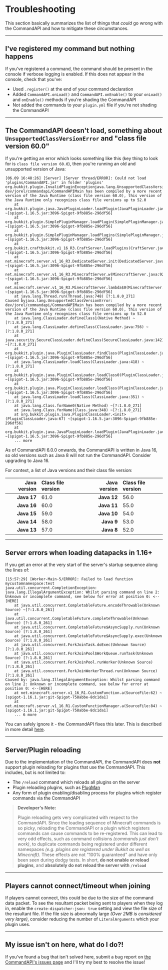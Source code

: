 # Troubleshooting

This section basically summarizes the list of things that _could_ go wrong with the CommandAPI and how to mitigate these circumstances.

-----

## I've registered my command but nothing happens

If you've registered a command, the command should be present in the console if verbose logging is enabled. If this does not appear in the console, check that you've:

- Used `.register()` at the end of your command declaration
- Added `CommandAPI.onLoad()` and `CommandAPI.onEnable()` to your `onLoad()` and `onEnable()` methods if you're shading the CommandAPI
- Not added the commands to your `plugin.yml` file if you're not shading the CommandAPI

-----

## The CommandAPI doesn't load, something about `UnsupportedClassVersionError` and "class file version 60.0"

If you're getting an error which looks something like this (key thing to look for is `class file version 60.0`), then you're running an old and unsupported version of Java:
```log
[06.09 16:48:26] [Server] [Server thread/ERROR]: Could not load 'plugins/CommandAPI.jar' in folder 'plugins'
org.bukkit.plugin.InvalidPluginExceptionjava.lang.UnsupportedClassVersionError: dev/jorel/commandapi/CommandAPIMain has been compiled by a more recent version of the Java Runtime (class file version 60.0), this version of the Java Runtime only recognizes class file versions up to 52.0
    at org.bukkit.plugin.java.JavaPluginLoader.loadPlugin(JavaPluginLoader.java:149) ~[spigot-1.16.5.jar:3096-Spigot-9fb885e-296df56]
    at org.bukkit.plugin.SimplePluginManager.loadPlugin(SimplePluginManager.java:394) ~[spigot-1.16.5.jar:3096-Spigot-9fb885e-296df56]
    at org.bukkit.plugin.SimplePluginManager.loadPlugins(SimplePluginManager.java:301) ~[spigot-1.16.5.jar:3096-Spigot-9fb885e-296df56]
    at org.bukkit.craftbukkit.v1_16_R3.CraftServer.loadPlugins(CraftServer.java:381) ~[spigot-1.16.5.jar:3096-Spigot-9fb885e-296df56]
    at net.minecraft.server.v1_16_R3.DedicatedServer.init(DedicatedServer.java:224) ~[spigot-1.16.5.jar:3096-Spigot-9fb885e-296df56]
    at net.minecraft.server.v1_16_R3.MinecraftServer.w(MinecraftServer.java:928) ~[spigot-1.16.5.jar:3096-Spigot-9fb885e-296df56]
    at net.minecraft.server.v1_16_R3.MinecraftServer.lambda$0(MinecraftServer.java:273) ~[spigot-1.16.5.jar:3096-Spigot-9fb885e-296df56]
    at java.lang.Thread.run(Thread.java:748) [?:1.8.0_271]
Caused byjava.lang.UnsupportedClassVersionError: dev/jorel/commandapi/CommandAPIMain has been compiled by a more recent version of the Java Runtime (class file version 60.0), this version of the Java Runtime only recognizes class file versions up to 52.0
    at java.lang.ClassLoader.defineClass1(Native Method) ~[?:1.8.0_271]
    at java.lang.ClassLoader.defineClass(ClassLoader.java:756) ~[?:1.8.0_271]
    at java.security.SecureClassLoader.defineClass(SecureClassLoader.java:142) ~[?:1.8.0_271]
    at org.bukkit.plugin.java.PluginClassLoader.findClass(PluginClassLoader.java:186) ~[spigot-1.16.5.jar:3096-Spigot-9fb885e-296df56]
    at java.lang.ClassLoader.loadClass(ClassLoader.java:418) ~[?:1.8.0_271]
    at org.bukkit.plugin.java.PluginClassLoader.loadClass0(PluginClassLoader.java:104) ~[spigot-1.16.5.jar:3096-Spigot-9fb885e-296df56]
    at org.bukkit.plugin.java.PluginClassLoader.loadClass(PluginClassLoader.java:99) ~[spigot-1.16.5.jar:3096-Spigot-9fb885e-296df56]
    at java.lang.ClassLoader.loadClass(ClassLoader.java:351) ~[?:1.8.0_271]
    at java.lang.Class.forName0(Native Method) ~[?:1.8.0_271]
    at java.lang.Class.forName(Class.java:348) ~[?:1.8.0_271]
    at org.bukkit.plugin.java.PluginClassLoader.<init>(PluginClassLoader.java:67) ~[spigot-1.16.5.jar:3096-Spigot-9fb885e-296df56]
    at org.bukkit.plugin.java.JavaPluginLoader.loadPlugin(JavaPluginLoader.java:145) ~[spigot-1.16.5.jar:3096-Spigot-9fb885e-296df56]
    ... more
```

As of CommandAPI 6.0.0 onwards, the CommandAPI is written in Java 16, so old versions such as Java 8 will not run the CommandAPI. Consider upgrading to Java 16.

For context, a list of Java versions and their class file version:

| Java version     | Class file version |   | Java version     | Class file version |
| ---------------: | :----------------- | - | ---------------: | :----------------- |
| **Java 17**      | 61.0               |   | **Java 12**      | 56.0               |
| **Java 16**      | 60.0               |   | **Java 11**      | 55.0               |
| **Java 15**      | 59.0               |   | **Java 10**      | 54.0               |
| **Java 14**      | 58.0               |   | **Java 9**       | 53.0               |
| **Java 13**      | 57.0               |   | **Java 8**       | 52.0               |






-----

## Server errors when loading datapacks in 1.16+

If you get an error at the very start of the server's startup sequence along the lines of:

```log
[15:57:29] [Worker-Main-5/ERROR]: Failed to load function mycustomnamespace:test
java.util.concurrent.CompletionException: java.lang.IllegalArgumentException: Whilst parsing command on line 2: Unknown or incomplete command, see below for error at position 0: <--[HERE]
    at java.util.concurrent.CompletableFuture.encodeThrowable(Unknown Source) ~[?:1.8.0_261]
    at java.util.concurrent.CompletableFuture.completeThrowable(Unknown Source) [?:1.8.0_261]
    at java.util.concurrent.CompletableFuture$AsyncSupply.run(Unknown Source) [?:1.8.0_261]
    at java.util.concurrent.CompletableFuture$AsyncSupply.exec(Unknown Source) [?:1.8.0_261]
    at java.util.concurrent.ForkJoinTask.doExec(Unknown Source) [?:1.8.0_261]
    at java.util.concurrent.ForkJoinPool$WorkQueue.runTask(Unknown Source) [?:1.8.0_261]
    at java.util.concurrent.ForkJoinPool.runWorker(Unknown Source) [?:1.8.0_261]
    at java.util.concurrent.ForkJoinWorkerThread.run(Unknown Source) [?:1.8.0_261]
Caused by: java.lang.IllegalArgumentException: Whilst parsing command on line 2: Unknown or incomplete command, see below for error at position 0: <--[HERE]
    at net.minecraft.server.v1_16_R1.CustomFunction.a(SourceFile:62) ~[spigot-1.16.1.jar:git-Spigot-758abbe-8dc1da1]
    at net.minecraft.server.v1_16_R1.CustomFunctionManager.a(SourceFile:84) ~[spigot-1.16.1.jar:git-Spigot-758abbe-8dc1da1]
    ... 6 more
```

You can safely ignore it - the CommandAPI fixes this later. This is described in more detail [here](./functions.md#functions-in-116).

-----

## Server/Plugin reloading

Due to the implementation of the CommandAPI, the CommandAPI does **not** support plugin reloading for plugins that use the CommandAPI. This includes, but is not limited to:

* The `/reload` command which reloads all plugins on the server
* Plugin reloading plugins, such as [PlugMan](https://dev.bukkit.org/projects/plugman)
* Any form of plugin enabling/disabling process for plugins which register commands via the CommandAPI

> **Developer's Note:**
>
> Plugin reloading gets very complicated with respect to the CommandAPI. Since the loading sequence of Minecraft commands is so picky, reloading the CommandAPI or a plugin which registers commands can cause commands to be re-registered. This can lead to very odd effects, such as command collisions _(commands just don't work)_, to duplicate commands being registered under different namespaces _(e.g. plugins are registered under Bukkit as well as Minecraft)_. These effects are not "100% guaranteed" and have only been seen during dodgy tests. In short, **do not enable or reload plugins**, and **absolutely do not reload the server with `/reload`**

-----

## Players cannot connect/timeout when joining

If players cannot connect, this could be due to the size of the command data packet. To see the resultant packet being sent to players when they log in, enable the `create-dispatcher-json: true` setting and view the file size of the resultant file. If the file size is abnormally large _(Over 2MB is considered very large)_, consider reducing the number of `LiteralArguments` which your plugin uses.

-----

## My issue isn't on here, what do I do?!

If you've found a bug that isn't solved here, submit a bug report on [the CommandAPI's issues page](https://github.com/JorelAli/CommandAPI/issues/new/choose) and I'll try my best to resolve the issue!
